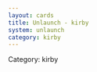 ```yaml
---
layout: cards
title: Unlaunch - kirby
system: unlaunch
category: kirby
---
```

<div class="alert alert-secondary mb-4"><span class="i18n innerHTML-category">Category: </span><span class="i18n innerHTML-cat-kirby">kirby</span></div>
